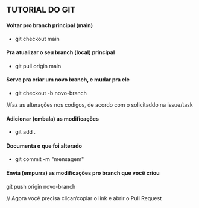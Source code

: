 ## TUTORIAL DO GIT

#### Voltar pro branch principal (main)
 - git checkout main

#### Pra atualizar o seu branch (local) principal
 - git pull origin main

#### Serve pra criar um novo branch, e mudar pra ele
 - git checkout -b novo-branch

//faz as alterações nos codigos, de acordo com o solicitaddo na issue/task

#### Adicionar (embala) as modificações
 - git add .

#### Documenta o que foi alterado
 - git commit -m "mensagem"

#### Envia (empurra) as modificações pro branch que você criou
git push origin novo-branch

// Agora voçê precisa clicar/copiar o link e abrir o Pull Request
